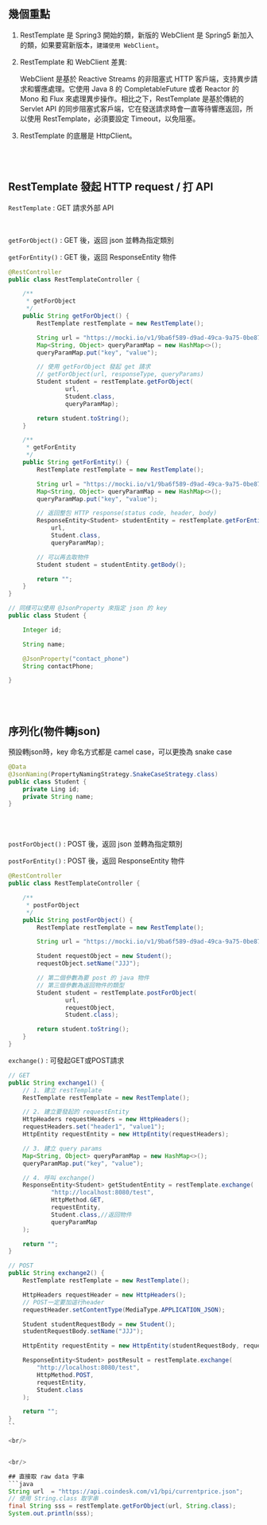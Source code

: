## 幾個重點
1. RestTemplate 是 Spring3 開始的類，新版的 WebClient 是 Spring5 新加入的類，如果要寫新版本，`建議使用 WebClient`。
2. RestTemplate 和 WebClient 差異: 

    WebClient 是基於 Reactive Streams 的非阻塞式 HTTP 客戶端，支持異步請求和響應處理。它使用 Java 8 的 CompletableFuture 或者 Reactor 的 Mono 和 Flux 來處理異步操作。相比之下，RestTemplate 是基於傳統的 Servlet API 的同步阻塞式客戶端，它在發送請求時會一直等待響應返回，所以使用 RestTemplate，必須要設定 Timeout，以免阻塞。
3. RestTemplate 的底層是 HttpClient。

<br/>

<br/>

## RestTemplate 發起 HTTP request / 打 API
`RestTemplate` : GET 請求外部 API

<br/>

`getForObject()` : GET 後，返回 json 並轉為指定類別

`getForEntity()` : GET 後，返回 ResponseEntity 物件
```java
@RestController
public class RestTemplateController {

    /**
     * getForObject 
     */
    public String getForObject() {
        RestTemplate restTemplate = new RestTemplate();

        String url = "https://mocki.io/v1/9ba6f589-d9ad-49ca-9a75-0be8710404fd";
        Map<String, Object> queryParamMap = new HashMap<>();
        queryParamMap.put("key", "value");

        // 使用 getForObject 發起 get 請求
        // getForObject(url, responseType, queryParams)
        Student student = restTemplate.getForObject(
                url,
                Student.class,
                queryParamMap);

        return student.toString();
    }

    /**
     * getForEntity 
     */
    public String getForEntity() {
        RestTemplate restTemplate = new RestTemplate();

        String url = "https://mocki.io/v1/9ba6f589-d9ad-49ca-9a75-0be8710404fd";
        Map<String, Object> queryParamMap = new HashMap<>();
        queryParamMap.put("key", "value");

        // 返回整包 HTTP response(status code, header, body)
        ResponseEntity<Student> studentEntity = restTemplate.getForEntity(
            url,
            Student.class,
            queryParamMap);

        // 可以再去取物件
        Student student = studentEntity.getBody();

        return "";
    }
}
```
```java
// 同樣可以使用 @JsonProperty 來指定 json 的 key
public class Student {

    Integer id;

    String name;

    @JsonProperty("contact_phone")
    String contactPhone;

}
```

<br/>

<br/>

## 序列化(物件轉json)
預設轉json時，key 命名方式都是 camel case，可以更換為 snake case
```java
@Data
@JsonNaming(PropertyNamingStrategy.SnakeCaseStrategy.class)
public class Student {
    private Ling id;
    private String name;
}
```


<br/>

<br/>

`postForObject()` : POST 後，返回 json 並轉為指定類別

`postForEntity()` : POST 後，返回 ResponseEntity 物件
```java
@RestController
public class RestTemplateController {

    /**
     * postForObject 
     */
    public String postForObject() {
        RestTemplate restTemplate = new RestTemplate();

        String url = "https://mocki.io/v1/9ba6f589-d9ad-49ca-9a75-0be8710404fd";

        Student requestObject = new Student();
        requestObject.setName("JJJ");

        // 第二個參數為要 post 的 java 物件
        // 第三個參數為返回物件的類型
        Student student = restTemplate.postForObject(
                url,
                requestObject,
                Student.class);

        return student.toString();
    }
}
```

`exchange()` : 可發起GET或POST請求

```java
// GET
public String exchange1() {
    // 1. 建立 restTemplate
    RestTemplate restTemplate = new RestTemplate();

    // 2. 建立要發起的 requestEntity
    HttpHeaders requestHeaders = new HttpHeaders();
    requestHeaders.set("header1", "value1");
    HttpEntity requestEntity = new HttpEntity(requestHeaders);

    // 3. 建立 query params
    Map<String, Object> queryParamMap = new HashMap<>();
    queryParamMap.put("key", "value");

    // 4. 呼叫 exchange()
    ResponseEntity<Student> getStudentEntity = restTemplate.exchange(
            "http://localhost:8080/test",
            HttpMethod.GET,
            requestEntity,
            Student.class,//返回物件
            queryParamMap
    );

    return "";
}

```

```java
// POST
public String exchange2() {
    RestTemplate restTemplate = new RestTemplate();

    HttpHeaders requestHeader = new HttpHeaders();
    // POST一定要加這行header
    requestHeader.setContentType(MediaType.APPLICATION_JSON);

    Student studentRequestBody = new Student();
    studentRequestBody.setName("JJJ");

    HttpEntity requestEntity = new HttpEntity(studentRequestBody, requestHeader);

    ResponseEntity<Student> postResult = restTemplate.exchange(
        "http://localhost:8080/test",
        HttpMethod.POST,
        requestEntity,
        Student.class
    );

    return "";
}
``

<br/>


<br/>

## 直接取 raw data 字串
```java
String url  = "https://api.coindesk.com/v1/bpi/currentprice.json";
// 使用 String.class 取字串
final String sss = restTemplate.getForObject(url, String.class);
System.out.println(sss);
```